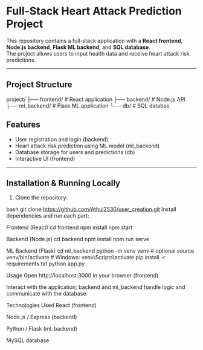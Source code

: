 # Full-Stack Heart Attack Prediction Project

This repository contains a full-stack application with a **React frontend**, **Node.js backend**, **Flask ML backend**, and **SQL database**.  
The project allows users to input health data and receive heart attack risk predictions.

---

## Project Structure

project/
├── frontend/ # React application
├── backend/ # Node.js API
├── ml_backend/ # Flask ML application
└── db/ # SQL databse


## Features

- User registration and login (backend)
- Heart attack risk prediction using ML model (ml_backend)
- Database storage for users and predictions (db)
- Interactive UI (frontend)

---

## Installation & Running Locally

1. Clone the repository:

bash
git clone https://github.com/Athul2530/user_creation.git
Install dependencies and run each part:

Frontend (React)
cd frontend
npm install
npm start


Backend (Node.js)
cd backend
npm install
npm run serve

ML Backend (Flask)
cd ml_backend
python -m venv venv        # optional
source venv/bin/activate   # Windows: venv\Scripts\activate
pip install -r requirements.txt
python app.py

Usage
Open http://localhost:3000 in your browser (frontend).

Interact with the application; backend and ml_backend handle logic and communicate with the database.

Technologies Used
React (frontend)

Node.js / Express (backend)

Python / Flask (ml_backend)

MySQL database

